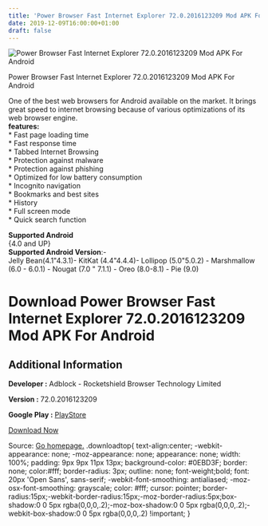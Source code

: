 ```yaml
---
title: 'Power Browser Fast Internet Explorer 72.0.2016123209 Mod APK For Android'
date: 2019-12-09T16:00:00+01:00
draft: false
---
```


![Power Browser Fast Internet Explorer 72.0.2016123209 Mod APK For Android](https://i0.wp.com/apkhome.net/wp-content/uploads/2019/12/Power-Browser-Fast-Internet-Explorer-72.0.2016123209-Mod.png "Power Browser Fast Internet Explorer 72.0.2016123209 Mod APK For Android")

  

Power Browser Fast Internet Explorer 72.0.2016123209 Mod APK For Android

One of the best web browsers for Android available on the market. It brings great speed to internet browsing because of various optimizations of its web browser engine.  
**features:**  
\* Fast page loading time  
\* Fast response time  
\* Tabbed Internet Browsing  
\* Protection against malware  
\* Protection against phishing  
\* Optimized for low battery consumption  
\* Incognito navigation  
\* Bookmarks and best sites  
\* History  
\* Full screen mode  
\* Quick search function

**Supported Android**  
{4.0 and UP}  
**Supported Android Version**:-  
Jelly Bean(4.1"4.3.1)- KitKat (4.4"4.4.4)- Lollipop (5.0"5.0.2) - Marshmallow (6.0 - 6.0.1) - Nougat (7.0 " 7.1.1) - Oreo (8.0-8.1) - Pie (9.0)

Download Power Browser Fast Internet Explorer 72.0.2016123209 Mod APK For Android
=================================================================================

Additional Information
----------------------

**Developer :** Adblock - Rocketshield Browser Technology Limited

**Version :** 72.0.2016123209

**Google Play :** [PlayStore](https://play.google.com/store/apps/details?id=com.hsv.powerbrowser)

  

[Download Now](https://store4app.co/post/power-browser-fast-internet-explorer-72-0-2016123209-mod-apk-for-android_1575901016)

  
Source: [Go homepage.](https://store4app.co/post/power-browser-fast-internet-explorer-72-0-2016123209-mod-apk-for-android_1575901016) .downloadtop{ text-align:center; -webkit-appearance: none; -moz-appearance: none; appearance: none; width: 100%; padding: 9px 9px 11px 13px; background-color: #0EBD3F; border: none; color:#fff; border-radius: 3px; outline: none; font-weight;bold; font: 20px 'Open Sans', sans-serif; -webkit-font-smoothing: antialiased; -moz-osx-font-smoothing: grayscale; color: #fff; cursor: pointer; border-radius:15px;-webkit-border-radius:15px;-moz-border-radius:5px;box-shadow:0 0 5px rgba(0,0,0,.2);-moz-box-shadow:0 0 5px rgba(0,0,0,.2);-webkit-box-shadow:0 0 5px rgba(0,0,0,.2) !important; }